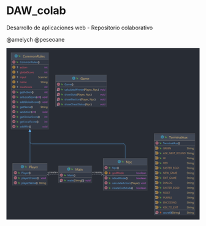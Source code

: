 # DAW_colab

Desarrollo de aplicaciones web - Repositorio colaborativo

@amelych
@peseoane

![diagram.png](diagram.png)
